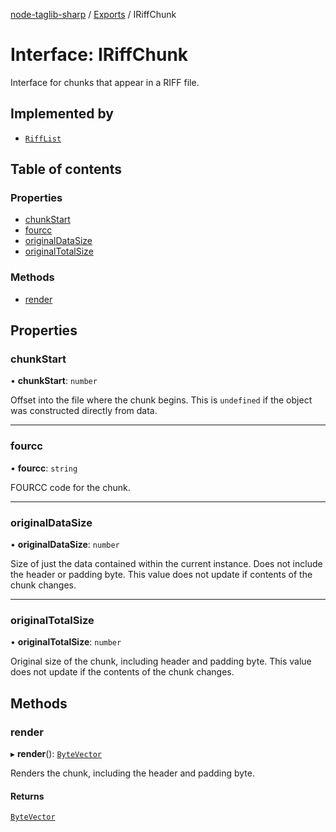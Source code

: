 [node-taglib-sharp](../README.md) / [Exports](../modules.md) / IRiffChunk

# Interface: IRiffChunk

Interface for chunks that appear in a RIFF file.

## Implemented by

- [`RiffList`](../classes/RiffList.md)

## Table of contents

### Properties

- [chunkStart](IRiffChunk.md#chunkstart)
- [fourcc](IRiffChunk.md#fourcc)
- [originalDataSize](IRiffChunk.md#originaldatasize)
- [originalTotalSize](IRiffChunk.md#originaltotalsize)

### Methods

- [render](IRiffChunk.md#render)

## Properties

### chunkStart

• **chunkStart**: `number`

Offset into the file where the chunk begins. This is `undefined` if the object was
constructed directly from data.

---

### fourcc

• **fourcc**: `string`

FOURCC code for the chunk.

---

### originalDataSize

• **originalDataSize**: `number`

Size of just the data contained within the current instance. Does not include the header or
padding byte. This value does not update if contents of the chunk changes.

---

### originalTotalSize

• **originalTotalSize**: `number`

Original size of the chunk, including header and padding byte. This value does not update if
the contents of the chunk changes.

## Methods

### render

▸ **render**(): [`ByteVector`](../classes/ByteVector.md)

Renders the chunk, including the header and padding byte.

#### Returns

[`ByteVector`](../classes/ByteVector.md)
